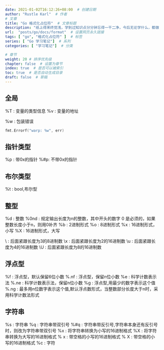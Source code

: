 ```yaml
---
date: 2021-01-02T16:12:26+08:00  # 创建日期
author: "Rustle Karl"  # 作者
# 文章
title: "Go 格式化占位符"  # 文章标题
description: "纸上得来终觉浅，学到过知识点分分钟忘得一干二净，今后无论学什么，都做好笔记吧。"
url:  "posts/go/docs/format"  # 设置网页永久链接
tags: [ "go", "格式化占位符" ]  # 标签
series: [ "Go 学习笔记"]  # 系列
categories: [ "学习笔记"]  # 分类

# 章节
weight: 20 # 排序优先级
chapter: false  # 设置为章节
index: true  # 是否可以被索引
toc: true  # 是否自动生成目录
draft: false  # 草稿
---
```


## 全局

%T : 变量的类型信息
%v : 变量的地址

%w : 包装错误

```go
fmt.Errorf("warp: %w", err)
```

## 指针类型

%p : 带0x的指针
%#p: 不带0x的指针

## 布尔类型

%t : bool,布尔型

## 整型

%d : 整数
%0nd : 规定输出长度为n的整数，其中开头的数字 0 是必须的，如果整数长度小于n，则用0补齐
%b : 2进制形式
%o : 8进制形式
%x : 16进制形式，小写
%X : 16进制形式，大写
 
\ : 后面紧跟长度为3的8进制数
\x : 后面紧跟长度为2的16进制数
\u : 后面紧跟长度为4的16进制数
\U : 后面紧跟长度为8的16进制数

## 浮点型

%f : 浮点型，默认保留6位小数
%.nf : 浮点型，保留n位小数
%e : 科学计数表示法
%.ne : 科学计数表示法，保留n位小数
%g : 浮点型,用最少的数字表示这个值
%.ng : 最多用n位数字表示这个值,默认浮点数形式，当整数部分长度大于n时，采用科学计数法形式

## 字符串

%s : 字符串
%q : 字符串带双引号
%#q : 字符串带反引号,字符串本身还有反引号时，则改为字符串带双引号
%x : 将字符串转换为小写的16进制格式
%X : 将字符串转换为大写的16进制格式
% x : 带空格的小写的16进制格式
% X : 带空格的小写的16进制格式
%c : 字符

